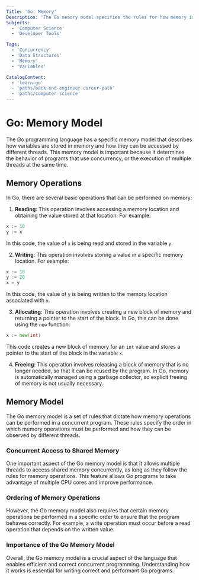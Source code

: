 ```yaml
---
Title: 'Go: Memory'
Description: 'The Go memory model specifies the rules for how memory is accessed and modified in concurrent programs. It allows for the concurrent execution of multiple threads and includes operations such as reading, writing, allocating, and freeing memory. '
Subjects:
  - 'Computer Science'
  - 'Developer Tools'

Tags:
  - 'Concurrency'
  - 'Data Structures'
  - 'Memory'
  - 'Variables'

CatalogContent:
  - 'learn-go'
  - 'paths/back-end-engineer-career-path'
  - 'paths/computer-science'
---
```


# Go: Memory Model

The Go programming language has a specific memory model that describes how variables are stored in memory and how they can be accessed by different threads. This memory 
model is important because it determines the behavior of programs that use concurrency, or the execution of multiple threads at the same time.

## Memory Operations

In Go, there are several basic operations that can be performed on memory:

1. **Reading**: This operation involves accessing a memory location and obtaining the value stored at that location. For example:

```go
x := 10
y := x
```

In this code, the value of `x` is being read and stored in the variable `y`.

2. **Writing**: This operation involves storing a value in a specific memory location. For example:

```go 
x := 10
y := 20
x = y
```
In this code, the value of `y` is being written to the memory location associated with `x`.

3. **Allocating**: This operation involves creating a new block of memory and returning a pointer to the start of the block. In Go, this can be done using the `new` 
function:

```go
x := new(int)
```

This code creates a new block of memory for an `int` value and stores a pointer to the start of the block in the variable `x`.

4. **Freeing**: This operation involves releasing a block of memory that is no longer needed, so that it can be reused by the program. In Go, memory is automatically 
managed using a garbage collector, so explicit freeing of memory is not usually necessary.

## Memory Model

The Go memory model is a set of rules that dictate how memory operations can be performed in a concurrent program. These rules specify the order in which memory operations must be performed and how they can be observed by different threads.

### Concurrent Access to Shared Memory

One important aspect of the Go memory model is that it allows multiple threads to access shared memory concurrently, as long as they follow the rules for memory operations. This feature allows Go programs to take advantage of multiple CPU cores and improve performance.

### Ordering of Memory Operations

However, the Go memory model also requires that certain memory operations be performed in a specific order to ensure that the program behaves correctly. For example, a write operation must occur before a read operation that depends on the written value.

### Importance of the Go Memory Model

Overall, the Go memory model is a crucial aspect of the language that enables efficient and correct concurrent programming. Understanding how it works is essential for writing correct and performant Go programs.
